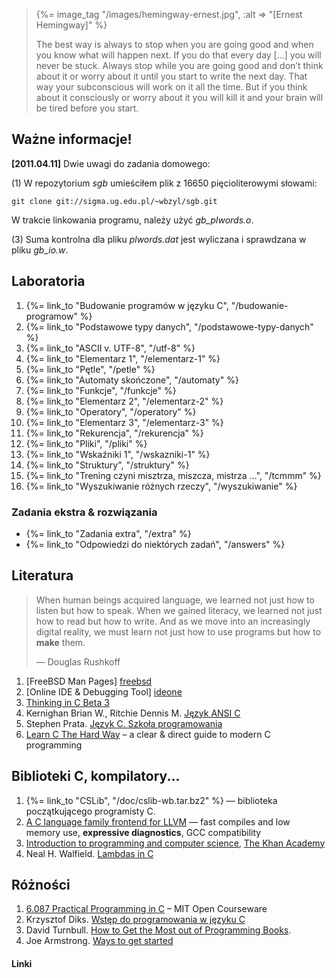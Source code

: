 <blockquote>
  {%= image_tag "/images/hemingway-ernest.jpg", :alt => "[Ernest Hemingway]" %}
  <p>
   The best way is always to stop when you are going good and when you
   know what will happen next. If you do that every day […] you will
   never be stuck. Always stop while you are going good and don’t
   think about it or worry about it until you start to write the next
   day. That way your subconscious will work on it all the time. But
   if you think about it consciously or worry about it you will kill
   it and your brain will be tired before you start.
  </p>
</blockquote>

## Ważne informacje!

**[2011.04.11]** Dwie uwagi do zadania domowego:

(1) W repozytorium *sgb* umieściłem plik z 16650 pięcioliterowymi słowami:

    git clone git://sigma.ug.edu.pl/~wbzyl/sgb.git

W trakcie linkowania programu, należy użyć *gb_plwords.o*.

(3) Suma kontrolna dla pliku *plwords.dat* jest wyliczana
i sprawdzana w pliku *gb_io.w*.

<!--

Dopisujemy pliki *gb_plwords.w*, *plladders.w*
(kopie oryginałów, których nie ruszamy) do *Makefile*.

Zmieniamy nazwy funkcjom publicznym:

    words -> plwords
    find_word -> find_plword

W implementacji *plwords* podmieniamy plik *words.dat*
na *plwords.dat*. Teraz powinno działać:

    make tests
    make plladders

-->

## Laboratoria

1. {%= link_to "Budowanie programów w języku C", "/budowanie-programow" %}
1. {%= link_to "Podstawowe typy danych", "/podstawowe-typy-danych" %}
1. {%= link_to "ASCII v. UTF-8", "/utf-8" %}
1. {%= link_to "Elementarz 1", "/elementarz-1" %}
1. {%= link_to "Pętle", "/petle" %}
1. {%= link_to "Automaty skończone", "/automaty" %}
1. {%= link_to "Funkcje", "/funkcje" %}
1. {%= link_to "Elementarz 2", "/elementarz-2" %}
1. {%= link_to "Operatory", "/operatory" %}
1. {%= link_to "Elementarz 3", "/elementarz-3" %}
1. {%= link_to "Rekurencja", "/rekurencja" %}
1. {%= link_to "Pliki", "/pliki" %}
1. {%= link_to "Wskaźniki 1", "/wskazniki-1" %}
1. {%= link_to "Struktury", "/struktury" %}
1. {%= link_to "Trening czyni misztrza, miszcza, mistrza …", "/tcmmm" %}
1. {%= link_to "Wyszukiwanie różnych rzeczy", "/wyszukiwanie" %}


<!-- zob. też http://edu.i-lo.tarnow.pl/inf/alg/001_search/index.php -->

### Zadania ekstra & rozwiązania

* {%= link_to "Zadania extra", "/extra" %}
* {%= link_to "Odpowiedzi do niektórych zadań", "/answers" %}


## Literatura

<blockquote>
  <p>When human beings acquired language, we learned not just how to
  listen but how to speak. When we gained literacy, we learned not
  just how to read but how to write. And as we move into an
  increasingly digital reality, we must learn not just how to use
  programs but how to <b>make</b> them.</p>
  <p class="author">— Douglas Rushkoff</p>
</blockquote>

1. [FreeBSD Man Pages] [freebsd]
1. [Online IDE & Debugging Tool] [ideone]
1. [Thinking in C Beta 3](http://mindview.net/CDs/ThinkingInC)
1. Kernighan Brian W., Ritchie Dennis M.
   [Język ANSI C](http://wnt.pl/product.php?action=0&prod_id=481&hot=1)
1. Stephen Prata. [Język C. Szkoła programowania](http://helion.pl/)
1. [Learn C The Hard Way](http://learncodethehardway.org/) –
   a clear & direct guide to modern C programming


## Biblioteki C, kompilatory...

1. {%= link_to "CSLib", "/doc/cslib-wb.tar.bz2" %} — biblioteka
   początkującego programisty C.
1. [A C language family frontend for LLVM](http://clang.llvm.org/index.html) —
   fast compiles and low memory use, **expressive diagnostics**,
   GCC compatibility
1. [Introduction to programming and computer science](http://www.youtube.com/view_play_list?p=36E7A2B75028A3D6),
   [The Khan Academy](http://www.youtube.com/user/khanacademy)
1. Neal H. Walfield. [Lambdas in C](http://walfield.org/blog/2010/08/25/lambdas-in-c.html)


## Różności

1. [6.087 Practical Programming in C](http://ocw.mit.edu/courses/electrical-engineering-and-computer-science/6-087-practical-programming-in-c-january-iap-2010/) – MIT Open Courseware
1. Krzysztof Diks.
   [Wstęp do programowania w języku C](http://mediawiki.ilab.pl/index.php/Wst%C4%99p_do_programowania_w_j%C4%99zyku_C)
1. David Turnbull.
   [How to Get the Most out of Programming Books](http://idebuggedababoon.com/how-to-get-the-most-out-of-programming-books/).
1. Joe Armstrong.
   [Ways to get started](http://erlang.org/pipermail/erlang-questions/2011-July/059966.html)


#### Linki

[freebsd]: http://www.freebsd.org/cgi/man.cgi "FreeBSD Man Pages: Index Page"
[ideone]: http://ideone.com/ "Online IDE & Debugging Tool"
